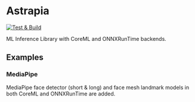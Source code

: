 # Astrapia
[![Test & Build](https://github.com/Tensor46/astrapia/actions/workflows/python-package.yml/badge.svg?branch=main)](https://github.com/Tensor46/astrapia/actions/workflows/python-package.yml)

ML Inference Library with CoreML and ONNXRunTime backends.

## Examples
### MediaPipe
MediaPipe face detector (short & long) and face mesh landmark models in both CoreML and ONNXRunTime are added.
